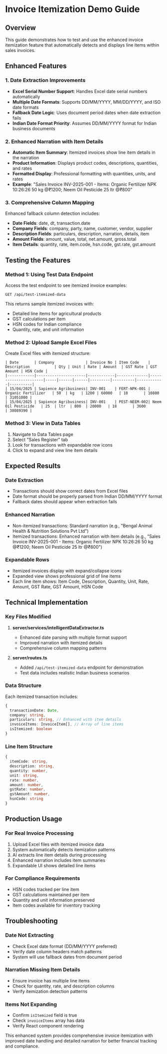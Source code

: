 # Invoice Itemization Demo Guide

## Overview
This guide demonstrates how to test and use the enhanced invoice itemization feature that automatically detects and displays line items within sales invoices.

## Enhanced Features

### 1. Date Extraction Improvements
- **Excel Serial Number Support**: Handles Excel date serial numbers automatically
- **Multiple Date Formats**: Supports DD/MM/YYYY, MM/DD/YYYY, and ISO date formats
- **Fallback Date Logic**: Uses document period dates when date extraction fails
- **Indian Date Format Priority**: Assumes DD/MM/YYYY format for Indian business documents

### 2. Enhanced Narration with Item Details
- **Automatic Item Summary**: Itemized invoices show line item details in the narration
- **Product Information**: Displays product codes, descriptions, quantities, and rates
- **Formatted Display**: Professional formatting with quantities, units, and rates
- **Example**: "Sales Invoice INV-2025-001 - Items: Organic Fertilizer NPK 10:26:26 50 kg @₹1200; Neem Oil Pesticide 25 ltr @₹800"

### 3. Comprehensive Column Mapping
Enhanced fallback column detection includes:
- **Date Fields**: date, dt, transaction.date
- **Company Fields**: company, party, name, customer, vendor, supplier
- **Description Fields**: particulars, description, narration, details, item
- **Amount Fields**: amount, value, total, net.amount, gross.total
- **Item Details**: quantity, rate, item.code, hsn.code, gst.rate, gst.amount

## Testing the Features

### Method 1: Using Test Data Endpoint
Access the test endpoint to see itemized invoice examples:
```
GET /api/test-itemized-data
```

This returns sample itemized invoices with:
- Detailed line items for agricultural products
- GST calculations per item
- HSN codes for Indian compliance
- Quantity, rate, and unit information

### Method 2: Upload Sample Excel Files
Create Excel files with itemized structure:

```
| Date       | Company              | Invoice No | Item Code    | Description           | Qty | Unit | Rate | Amount  | GST Rate | GST Amount | HSN Code |
|------------|----------------------|------------|--------------|----------------------|-----|------|------|---------|----------|------------|----------|
| 15/04/2025 | Sapience Agribusiness| INV-001    | FERT-NPK-001 | Organic Fertilizer   | 50  | kg   | 1200 | 60000   | 18       | 10800      | 31051000 |
| 15/04/2025 | Sapience Agribusiness| INV-001    | PEST-NEEM-002| Neem Oil Pesticide   | 25  | ltr  | 800  | 20000   | 18       | 3600       | 38089390 |
```

### Method 3: View in Data Tables
1. Navigate to Data Tables page
2. Select "Sales Register" tab
3. Look for transactions with expandable row icons
4. Click to expand and view line item details

## Expected Results

### Date Extraction
- Transactions should show correct dates from Excel files
- Date format should be properly parsed from Indian DD/MM/YYYY format
- Fallback dates should appear when extraction fails

### Enhanced Narration
- Non-itemized transactions: Standard narration (e.g., "Bengal Animal Health & Nutrition Solutions Pvt Ltd")
- Itemized transactions: Enhanced narration with item details (e.g., "Sales Invoice INV-2025-001 - Items: Organic Fertilizer NPK 10:26:26 50 kg @₹1200; Neem Oil Pesticide 25 ltr @₹800")

### Expandable Rows
- Itemized invoices display with expand/collapse icons
- Expanded view shows professional grid of line items
- Each line item shows: Item Code, Description, Quantity, Unit, Rate, Amount, GST Rate, GST Amount, HSN Code

## Technical Implementation

### Key Files Modified
1. **server/services/intelligentDataExtractor.ts**
   - Enhanced date parsing with multiple format support
   - Improved narration with itemized details
   - Comprehensive column mapping patterns

2. **server/routes.ts**
   - Added `/api/test-itemized-data` endpoint for demonstration
   - Test data includes realistic Indian business scenarios

### Data Structure
Each itemized transaction includes:
```typescript
{
  transactionDate: Date,
  company: string,
  particulars: string, // Enhanced with item details
  invoiceItems: InvoiceItem[], // Array of line items
  isItemized: boolean
}
```

### Line Item Structure
```typescript
{
  itemCode: string,
  description: string,
  quantity: number,
  unit: string,
  rate: number,
  amount: number,
  gstRate: number,
  gstAmount: number,
  hsnCode: string
}
```

## Production Usage

### For Real Invoice Processing
1. Upload Excel files with itemized invoice data
2. System automatically detects itemization patterns
3. AI extracts line item details during processing
4. Enhanced narration includes item summaries
5. Expandable UI shows detailed line items

### For Compliance Requirements
- HSN codes tracked per line item
- GST calculations maintained per item
- Quantity and unit information preserved
- Item codes available for inventory tracking

## Troubleshooting

### Date Not Extracting
- Check Excel date format (DD/MM/YYYY preferred)
- Verify date column headers match patterns
- System will use fallback dates from document period

### Narration Missing Item Details
- Ensure invoice has multiple line items
- Check for quantity, rate, and description columns
- Verify itemization detection patterns

### Items Not Expanding
- Confirm `isItemized` field is true
- Check `invoiceItems` array has data
- Verify React component rendering

This enhanced system provides comprehensive invoice itemization with improved date handling and detailed narration for better financial tracking and compliance.
